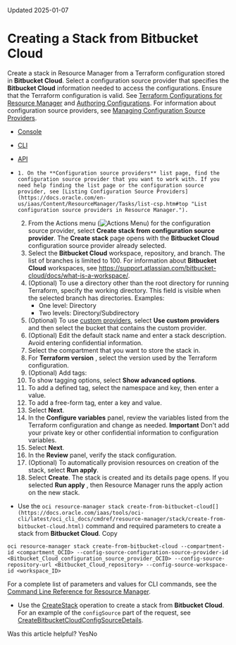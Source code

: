 Updated 2025-01-07
# Creating a Stack from **Bitbucket Cloud**
Create a stack in Resource Manager from a Terraform configuration stored in **Bitbucket Cloud**. Select a configuration source provider that specifies the **Bitbucket Cloud** information needed to access the configurations.
Ensure that the Terraform configuration is valid. See [Terraform Configurations for Resource Manager](https://docs.oracle.com/en-us/iaas/Content/ResourceManager/Concepts/terraformconfigresourcemanager.htm#top "Review requirements and recommendations for Terraform configurations used with Resource Manager. Use Terraform and Resource Manager to install, configure, and manage resources using the infrastructure-as-code model.") and [Authoring Configurations](https://docs.oracle.com/en-us/iaas/Content/ResourceManager/Concepts/authoring-configurations.htm#top "Write a Terraform configuration to describe infrastructure using the HashiCorp Configuration Language format \(HCL\).").
For information about configuration source providers, see [Managing Configuration Source Providers](https://docs.oracle.com/en-us/iaas/Content/ResourceManager/Tasks/managingconfigurationsourceproviders.htm#top "Remotely store Terraform configurations using configuration source providers in Resource Manager.").
  * [Console](https://docs.oracle.com/en-us/iaas/Content/ResourceManager/Tasks/create-stack-from-csp-bitbucket-cloud.htm)
  * [CLI](https://docs.oracle.com/en-us/iaas/Content/ResourceManager/Tasks/create-stack-from-csp-bitbucket-cloud.htm)
  * [API](https://docs.oracle.com/en-us/iaas/Content/ResourceManager/Tasks/create-stack-from-csp-bitbucket-cloud.htm)


  *     1. On the **Configuration source providers** list page, find the configuration source provider that you want to work with. If you need help finding the list page or the configuration source provider, see [Listing Configuration Source Providers](https://docs.oracle.com/en-us/iaas/Content/ResourceManager/Tasks/list-csp.htm#top "List configuration source providers in Resource Manager.").
    2. From the Actions menu (![Actions Menu](https://docs.oracle.com/en-us/iaas/Content/libraries/global-images/actions-menu.png)) for the configuration source provider, select **Create stack from configuration source provider**.
The **Create stack** page opens with the **Bitbucket Cloud** configuration source provider already selected.
    3. Select the **Bitbucket Cloud** workspace, repository, and branch. The list of branches is limited to 100.
For information about **Bitbucket Cloud** workspaces, see <https://support.atlassian.com/bitbucket-cloud/docs/what-is-a-workspace/>.
    4. (Optional) To use a directory other than the root directory for running Terraform, specify the working directory. This field is visible when the selected branch has directories. Examples:
       * One level: Directory
       * Two levels: Directory/Subdirectory
    5. (Optional) To use [custom providers](https://docs.oracle.com/en-us/iaas/Content/ResourceManager/Tasks/update-stack-custom-providers.htm#top "Update a stack to fetch custom providers from Object Storage buckets."), select **Use custom providers** and then select the bucket that contains the custom provider.
    6. (Optional) Edit the default stack name and enter a stack description. Avoid entering confidential information.
    7. Select the compartment that you want to store the stack in.
    8. For **Terraform version** , select the version used by the Terraform configuration.
    9. (Optional) Add tags:
      1. To show tagging options, select **Show advanced options**.
      2. To add a defined tag, select the namespace and key, then enter a value.
      3. To add a free-form tag, enter a key and value.
    10. Select **Next**.
    11. In the **Configure variables** panel, review the variables listed from the Terraform configuration and change as needed.
**Important** Don't add your private key or other confidential information to configuration variables. 
    12. Select **Next**.
    13. In the **Review** panel, verify the stack configuration.
    14. (Optional) To automatically provision resources on creation of the stack, select **Run apply**.
    15. Select **Create**.
The stack is created and its details page opens.
If you selected **Run apply** , then Resource Manager runs the apply action on the new stack.
  * Use the `oci resource-manager stack create-from-bitbucket-cloud[](https://docs.oracle.com/iaas/tools/oci-cli/latest/oci_cli_docs/cmdref/resource-manager/stack/create-from-bitbucket-cloud.html)` command and required parameters to create a stack from **Bitbucket Cloud**.
Copy
```
oci resource-manager stack create-from-bitbucket-cloud --compartment-id <compartment_OCID> --config-source-configuration-source-provider-id <Bitbucket_Cloud_configuration_source_provider_OCID> --config-source-repository-url <Bitbucket_Cloud_repository> --config-source-workspace-id <workspace_ID>
```

For a complete list of parameters and values for CLI commands, see the [Command Line Reference for Resource Manager](https://docs.oracle.com/iaas/tools/oci-cli/latest/oci_cli_docs/cmdref/resource-manager.html).
  * Use the [CreateStack](https://docs.oracle.com/iaas/api/#/en/resourcemanager/latest/Stack/CreateStack) operation to create a stack from **Bitbucket Cloud**.
For an example of the `configSource` part of the request, see [CreateBitbucketCloudConfigSourceDetails](https://docs.oracle.com/iaas/api/#/en/resourcemanager/latest/datatypes/CreateBitbucketCloudConfigSourceDetails).


Was this article helpful?
YesNo

